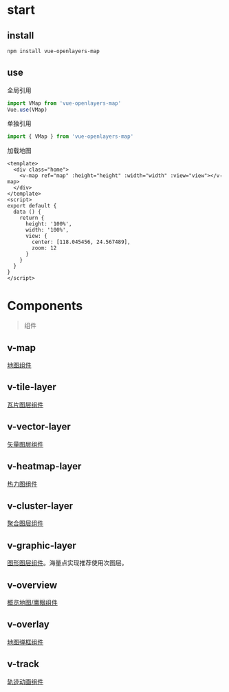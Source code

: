 # start

## install

~~~bash
npm install vue-openlayers-map
~~~

## use

全局引用

```js
import VMap from 'vue-openlayers-map'
Vue.use(VMap)
```

单独引用

```js
import { VMap } from 'vue-openlayers-map'
```


加载地图

```vue
<template>
  <div class="home">
    <v-map ref="map" :height="height" :width="width" :view="view"></v-map>
  </div>
</template>
<script>
export default {
  data () {
    return {
      height: '100%',
      width: '100%',
      view: {
        center: [118.045456, 24.567489],
        zoom: 12
      }
    }
  }
}
</script>
```

# Components

> 组件

## v-map

[地图组件](./MAP.md)

## v-tile-layer

[瓦片图层组件](TILELAYER.md)

## v-vector-layer

[矢量图层组件](VECTORLAYER.md)

## v-heatmap-layer

[热力图组件](HEATMAPLAYER.md)

## v-cluster-layer

[聚合图层组件](CLUSTERLAYER.md)

## v-graphic-layer

[图形图层组件](GRAPHICLAYER.md)。海量点实现推荐使用次图层。

## v-overview

[概览地图/鹰眼组件](OVERVIEW.md)

## v-overlay

[地图弹框组件](OVERLAY.md)

## v-track

[轨迹动画组件](TRACK.md)

